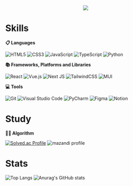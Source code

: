 <div align="center">
  
<img src="https://capsule-render.vercel.app/api?type=waving&height=300&color=gradient&text=Welcome%20to&desc=MinGyu's%20GitHub!%20👋&descSize=40&descAlignY=50&fontAlignY=35" />

</div>

# Skills

<div>
  
**📋 Languages**
  
![HTML5](https://img.shields.io/badge/html5-%23E34F26.svg?style=for-the-badge&logo=html5&logoColor=white) 
![CSS3](https://img.shields.io/badge/css3-%231572B6.svg?style=for-the-badge&logo=css3&logoColor=white) 
![JavaScript](https://img.shields.io/badge/javascript-%23323330.svg?style=for-the-badge&logo=javascript&logoColor=%23F7DF1E)
![TypeScript](https://img.shields.io/badge/typescript-%23007ACC.svg?style=for-the-badge&logo=typescript&logoColor=white)
![Python](https://img.shields.io/badge/python-3670A0?style=for-the-badge&logo=python&logoColor=ffdd54)
</div>


<div>

**📚 Frameworks, Platforms and Libraries**

![React](https://img.shields.io/badge/react-%2320232a.svg?style=for-the-badge&logo=react&logoColor=%2361DAFB) 
![Vue.js](https://img.shields.io/badge/vuejs-%2335495e.svg?style=for-the-badge&logo=vuedotjs&logoColor=%234FC08D) 
![Next JS](https://img.shields.io/badge/Next-black?style=for-the-badge&logo=next.js&logoColor=white)
![TailwindCSS](https://img.shields.io/badge/tailwindcss-%2338B2AC.svg?style=for-the-badge&logo=tailwind-css&logoColor=white) 
![MUI](https://img.shields.io/badge/MUI-%230081CB.svg?style=for-the-badge&logo=mui&logoColor=white)
<!--
![Bootstrap](https://img.shields.io/badge/bootstrap-%238511FA.svg?style=for-the-badge&logo=bootstrap&logoColor=white) 
![Radix UI](https://img.shields.io/badge/radix%20ui-161618.svg?style=for-the-badge&logo=radix-ui&logoColor=white)
![Framer](https://img.shields.io/badge/Framer-black?style=for-the-badge&logo=framer&logoColor=blue)
-->
</div>


<div>

**💻 Tools**

![Git](https://img.shields.io/badge/git-%23F05033.svg?style=for-the-badge&logo=git&logoColor=white)
![Visual Studio Code](https://img.shields.io/badge/Visual%20Studio%20Code-0078d7.svg?style=for-the-badge&logo=visual-studio-code&logoColor=white)
![PyCharm](https://img.shields.io/badge/pycharm-143?style=for-the-badge&logo=pycharm&logoColor=black&color=black&labelColor=green)
![Figma](https://img.shields.io/badge/figma-%23F24E1E.svg?style=for-the-badge&logo=figma&logoColor=white) 
![Notion](https://img.shields.io/badge/Notion-%23000000.svg?style=for-the-badge&logo=notion&logoColor=white)

<!--
![Canva](https://img.shields.io/badge/Canva-%2300C4CC.svg?style=for-the-badge&logo=Canva&logoColor=white)
![Jira](https://img.shields.io/badge/jira-%230A0FFF.svg?style=for-the-badge&logo=jira&logoColor=white)
-->
</div>

<div align="center">

<!-- 
**🦾 ML/DL**

![Keras](https://img.shields.io/badge/Keras-%23D00000.svg?style=for-the-badge&logo=Keras&logoColor=white)
![Matplotlib](https://img.shields.io/badge/Matplotlib-%23ffffff.svg?style=for-the-badge&logo=Matplotlib&logoColor=black)
[NumPy](https://img.shields.io/badge/numpy-%23013243.svg?style=for-the-badge&logo=numpy&logoColor=white)
![Pandas](https://img.shields.io/badge/pandas-%23150458.svg?style=for-the-badge&logo=pandas&logoColor=white)
![TensorFlow](https://img.shields.io/badge/TensorFlow-%23FF6F00.svg?style=for-the-badge&logo=TensorFlow&logoColor=white)
-->

</div>

# Study

<div>

**🧑‍💻 Algorithm**

[![Solved.ac Profile](http://mazassumnida.wtf/api/v2/generate_badge?boj=tig04162)](https://solved.ac/tig04162/)
![mazandi profile](http://mazandi.herokuapp.com/api?handle=tig04162&theme=warm)

</div>

# Stats

<div>

![Top Langs](https://github-readme-stats.vercel.app/api/top-langs/?username=miiiingyuuu&theme=transparent&layout=donut)
![Anurag's GitHub stats](https://github-readme-stats.vercel.app/api?username=miiiingyuuu&theme=transparent&rank_icon=github)

</div>
